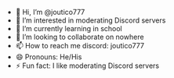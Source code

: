- 👋 Hi, I’m @joutico777
- 👀 I’m interested in moderating Discord servers
- 🌱 I’m currently learning in school
- 💞️ I’m looking to collaborate on nowhere
- 📫 How to reach me discord: joutico777
- 😄 Pronouns: He/His
- ⚡ Fun fact: I like moderating Discord servers

<!---
joutico777/joutico777 is a ✨ special ✨ repository because its `README.md` (this file) appears on your GitHub profile.
You can click the Preview link to take a look at your changes.
--->
